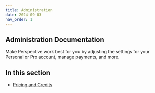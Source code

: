 ```yaml
---
title: Administration
date: 2024-09-03
nav_order: 1
---
```

## Administration Documentation

Make Perspective work best for you by adjusting the settings for your Personal or Pro account, manage payments, and more.

## In this section

- [Pricing and Credits](/docs/administration/pricing-and-credits)

